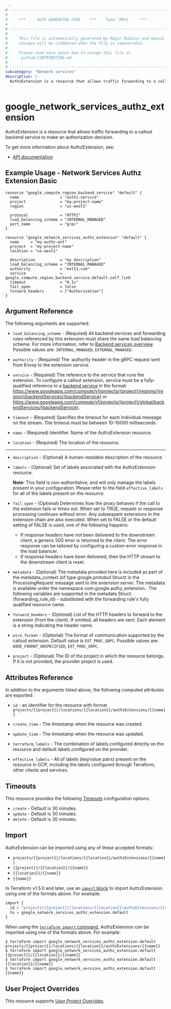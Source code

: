 ```yaml
---
# ----------------------------------------------------------------------------
#
#     ***     AUTO GENERATED CODE    ***    Type: MMv1     ***
#
# ----------------------------------------------------------------------------
#
#     This file is automatically generated by Magic Modules and manual
#     changes will be clobbered when the file is regenerated.
#
#     Please read more about how to change this file in
#     .github/CONTRIBUTING.md.
#
# ----------------------------------------------------------------------------
subcategory: "Network services"
description: |-
  AuthzExtension is a resource that allows traffic forwarding to a callout backend service to make an authorization decision.
---
```


# google_network_services_authz_extension

AuthzExtension is a resource that allows traffic forwarding to a callout backend service to make an authorization decision.


To get more information about AuthzExtension, see:

* [API documentation](https://cloud.google.com/service-extensions/docs/reference/rest/v1beta1/projects.locations.authzExtensions)

## Example Usage - Network Services Authz Extension Basic


```hcl
resource "google_compute_region_backend_service" "default" {
  name                  = "authz-service"
  project               = "my-project-name"
  region                = "us-west1"

  protocol              = "HTTP2"
  load_balancing_scheme = "INTERNAL_MANAGED"
  port_name             = "grpc"
}

resource "google_network_services_authz_extension" "default" {
  name     = "my-authz-ext"
  project  = "my-project-name"
  location = "us-west1"

  description           = "my description"
  load_balancing_scheme = "INTERNAL_MANAGED"
  authority             = "ext11.com"
  service               = google_compute_region_backend_service.default.self_link
  timeout               = "0.1s"
  fail_open             = false
  forward_headers       = ["Authorization"]
}
```

## Argument Reference

The following arguments are supported:


* `load_balancing_scheme` -
  (Required)
  All backend services and forwarding rules referenced by this extension must share the same load balancing scheme.
  For more information, refer to [Backend services overview](https://cloud.google.com/load-balancing/docs/backend-service).
  Possible values are: `INTERNAL_MANAGED`, `EXTERNAL_MANAGED`.

* `authority` -
  (Required)
  The :authority header in the gRPC request sent from Envoy to the extension service.

* `service` -
  (Required)
  The reference to the service that runs the extension.
  To configure a callout extension, service must be a fully-qualified reference to a [backend service](https://cloud.google.com/compute/docs/reference/rest/v1/backendServices) in the format:
  https://www.googleapis.com/compute/v1/projects/{project}/regions/{region}/backendServices/{backendService} or https://www.googleapis.com/compute/v1/projects/{project}/global/backendServices/{backendService}.

* `timeout` -
  (Required)
  Specifies the timeout for each individual message on the stream. The timeout must be between 10-10000 milliseconds.

* `name` -
  (Required)
  Identifier. Name of the AuthzExtension resource.

* `location` -
  (Required)
  The location of the resource.


- - -


* `description` -
  (Optional)
  A human-readable description of the resource.

* `labels` -
  (Optional)
  Set of labels associated with the AuthzExtension resource.

  **Note**: This field is non-authoritative, and will only manage the labels present in your configuration.
  Please refer to the field `effective_labels` for all of the labels present on the resource.

* `fail_open` -
  (Optional)
  Determines how the proxy behaves if the call to the extension fails or times out.
  When set to TRUE, request or response processing continues without error. Any subsequent extensions in the extension chain are also executed. When set to FALSE or the default setting of FALSE is used, one of the following happens:
  * If response headers have not been delivered to the downstream client, a generic 500 error is returned to the client. The error response can be tailored by configuring a custom error response in the load balancer.
  * If response headers have been delivered, then the HTTP stream to the downstream client is reset.

* `metadata` -
  (Optional)
  The metadata provided here is included as part of the metadata_context (of type google.protobuf.Struct) in the ProcessingRequest message sent to the extension server. The metadata is available under the namespace com.google.authz_extension.<resourceName>. The following variables are supported in the metadata Struct:
  {forwarding_rule_id} - substituted with the forwarding rule's fully qualified resource name.

* `forward_headers` -
  (Optional)
  List of the HTTP headers to forward to the extension (from the client). If omitted, all headers are sent. Each element is a string indicating the header name.

* `wire_format` -
  (Optional)
  The format of communication supported by the callout extension.
  Default value is `EXT_PROC_GRPC`.
  Possible values are: `WIRE_FORMAT_UNSPECIFIED`, `EXT_PROC_GRPC`.

* `project` - (Optional) The ID of the project in which the resource belongs.
    If it is not provided, the provider project is used.



## Attributes Reference

In addition to the arguments listed above, the following computed attributes are exported:

* `id` - an identifier for the resource with format `projects/{{project}}/locations/{{location}}/authzExtensions/{{name}}`

* `create_time` -
  The timestamp when the resource was created.

* `update_time` -
  The timestamp when the resource was updated.

* `terraform_labels` -
  The combination of labels configured directly on the resource
   and default labels configured on the provider.

* `effective_labels` -
  All of labels (key/value pairs) present on the resource in GCP, including the labels configured through Terraform, other clients and services.


## Timeouts

This resource provides the following
[Timeouts](https://developer.hashicorp.com/terraform/plugin/sdkv2/resources/retries-and-customizable-timeouts) configuration options:

- `create` - Default is 30 minutes.
- `update` - Default is 30 minutes.
- `delete` - Default is 30 minutes.

## Import


AuthzExtension can be imported using any of these accepted formats:

* `projects/{{project}}/locations/{{location}}/authzExtensions/{{name}}`
* `{{project}}/{{location}}/{{name}}`
* `{{location}}/{{name}}`
* `{{name}}`


In Terraform v1.5.0 and later, use an [`import` block](https://developer.hashicorp.com/terraform/language/import) to import AuthzExtension using one of the formats above. For example:

```tf
import {
  id = "projects/{{project}}/locations/{{location}}/authzExtensions/{{name}}"
  to = google_network_services_authz_extension.default
}
```

When using the [`terraform import` command](https://developer.hashicorp.com/terraform/cli/commands/import), AuthzExtension can be imported using one of the formats above. For example:

```
$ terraform import google_network_services_authz_extension.default projects/{{project}}/locations/{{location}}/authzExtensions/{{name}}
$ terraform import google_network_services_authz_extension.default {{project}}/{{location}}/{{name}}
$ terraform import google_network_services_authz_extension.default {{location}}/{{name}}
$ terraform import google_network_services_authz_extension.default {{name}}
```

## User Project Overrides

This resource supports [User Project Overrides](https://registry.terraform.io/providers/hashicorp/google/latest/docs/guides/provider_reference#user_project_override).
